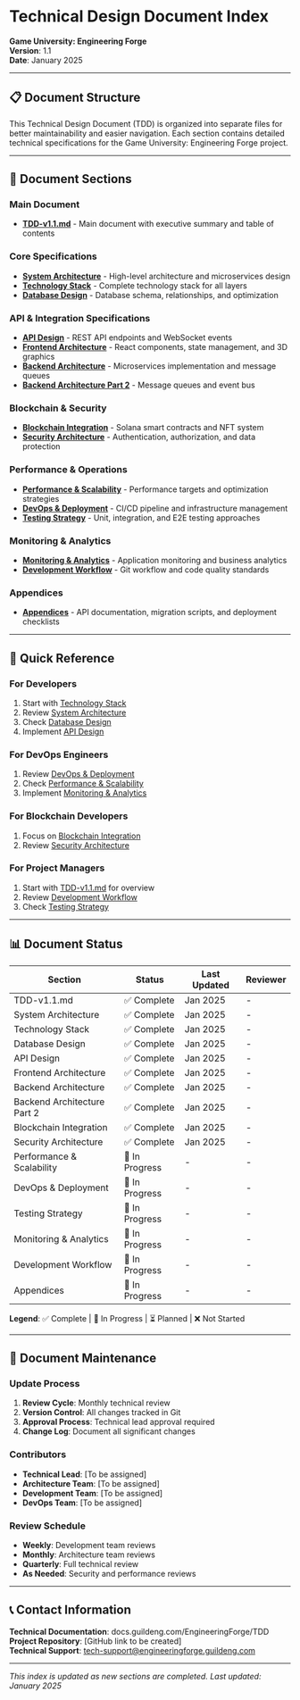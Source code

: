 # Technical Design Document Index
**Game University: Engineering Forge**  
**Version**: 1.1  
**Date**: January 2025  

---

## 📋 Document Structure

This Technical Design Document (TDD) is organized into separate files for better maintainability and easier navigation. Each section contains detailed technical specifications for the Game University: Engineering Forge project.

---

## 📁 Document Sections

### **Main Document**
- **[TDD-v1.1.md](TDD-v1.1.md)** - Main document with executive summary and table of contents

### **Core Specifications**
- **[System Architecture](specifications/system-architecture.md)** - High-level architecture and microservices design
- **[Technology Stack](specifications/technology-stack.md)** - Complete technology stack for all layers
- **[Database Design](specifications/database-design.md)** - Database schema, relationships, and optimization

### **API & Integration Specifications**
- **[API Design](specifications/api-design.md)** - REST API endpoints and WebSocket events
- **[Frontend Architecture](specifications/frontend-architecture.md)** - React components, state management, and 3D graphics
- **[Backend Architecture](specifications/backend-architecture.md)** - Microservices implementation and message queues
- **[Backend Architecture Part 2](specifications/backend-architecture-part2.md)** - Message queues and event bus

### **Blockchain & Security**
- **[Blockchain Integration](specifications/blockchain-integration.md)** - Solana smart contracts and NFT system
- **[Security Architecture](specifications/security-architecture.md)** - Authentication, authorization, and data protection

### **Performance & Operations**
- **[Performance & Scalability](specifications/performance-scalability.md)** - Performance targets and optimization strategies
- **[DevOps & Deployment](specifications/devops-deployment.md)** - CI/CD pipeline and infrastructure management
- **[Testing Strategy](specifications/testing-strategy.md)** - Unit, integration, and E2E testing approaches

### **Monitoring & Analytics**
- **[Monitoring & Analytics](specifications/monitoring-analytics.md)** - Application monitoring and business analytics
- **[Development Workflow](specifications/development-workflow.md)** - Git workflow and code quality standards

### **Appendices**
- **[Appendices](specifications/appendices.md)** - API documentation, migration scripts, and deployment checklists

---

## 🎯 Quick Reference

### **For Developers**
1. Start with [Technology Stack](specifications/technology-stack.md)
2. Review [System Architecture](specifications/system-architecture.md)
3. Check [Database Design](specifications/database-design.md)
4. Implement [API Design](specifications/api-design.md)

### **For DevOps Engineers**
1. Review [DevOps & Deployment](specifications/devops-deployment.md)
2. Check [Performance & Scalability](specifications/performance-scalability.md)
3. Implement [Monitoring & Analytics](specifications/monitoring-analytics.md)

### **For Blockchain Developers**
1. Focus on [Blockchain Integration](specifications/blockchain-integration.md)
2. Review [Security Architecture](specifications/security-architecture.md)

### **For Project Managers**
1. Start with [TDD-v1.1.md](TDD-v1.1.md) for overview
2. Review [Development Workflow](specifications/development-workflow.md)
3. Check [Testing Strategy](specifications/testing-strategy.md)

---

## 📊 Document Status

| Section | Status | Last Updated | Reviewer |
|---------|--------|--------------|----------|
| TDD-v1.1.md | ✅ Complete | Jan 2025 | - |
| System Architecture | ✅ Complete | Jan 2025 | - |
| Technology Stack | ✅ Complete | Jan 2025 | - |
| Database Design | ✅ Complete | Jan 2025 | - |
| API Design | ✅ Complete | Jan 2025 | - |
| Frontend Architecture | ✅ Complete | Jan 2025 | - |
| Backend Architecture | ✅ Complete | Jan 2025 | - |
| Backend Architecture Part 2 | ✅ Complete | Jan 2025 | - |
| Blockchain Integration | ✅ Complete | Jan 2025 | - |
| Security Architecture | ✅ Complete | Jan 2025 | - |
| Performance & Scalability | 🔄 In Progress | - | - |
| DevOps & Deployment | 🔄 In Progress | - | - |
| Testing Strategy | 🔄 In Progress | - | - |
| Monitoring & Analytics | 🔄 In Progress | - | - |
| Development Workflow | 🔄 In Progress | - | - |
| Appendices | 🔄 In Progress | - | - |

**Legend**: ✅ Complete | 🔄 In Progress | ⏳ Planned | ❌ Not Started

---

## 🔄 Document Maintenance

### **Update Process**
1. **Review Cycle**: Monthly technical review
2. **Version Control**: All changes tracked in Git
3. **Approval Process**: Technical lead approval required
4. **Change Log**: Document all significant changes

### **Contributors**
- **Technical Lead**: [To be assigned]
- **Architecture Team**: [To be assigned]
- **Development Team**: [To be assigned]
- **DevOps Team**: [To be assigned]

### **Review Schedule**
- **Weekly**: Development team reviews
- **Monthly**: Architecture team reviews
- **Quarterly**: Full technical review
- **As Needed**: Security and performance reviews

---

## 📞 Contact Information

**Technical Documentation**: docs.guildeng.com/EngineeringForge/TDD  
**Project Repository**: [GitHub link to be created]  
**Technical Support**: tech-support@engineeringforge.guildeng.com  

---

*This index is updated as new sections are completed. Last updated: January 2025*
